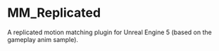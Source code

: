 # MM_Replicated
A replicated motion matching plugin for Unreal Engine 5 (based on the gameplay anim sample).
